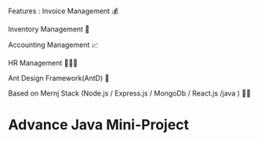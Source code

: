 Features :
Invoice Management 💰

Inventory Management 🧳

Accounting Management 📈

HR Management 🧑‍🤝‍🧑

Ant Design Framework(AntD) 🐜

Based on Mernj Stack (Node.js / Express.js / MongoDb / React.js /java ) 👨‍💻


# Advance Java Mini-Project